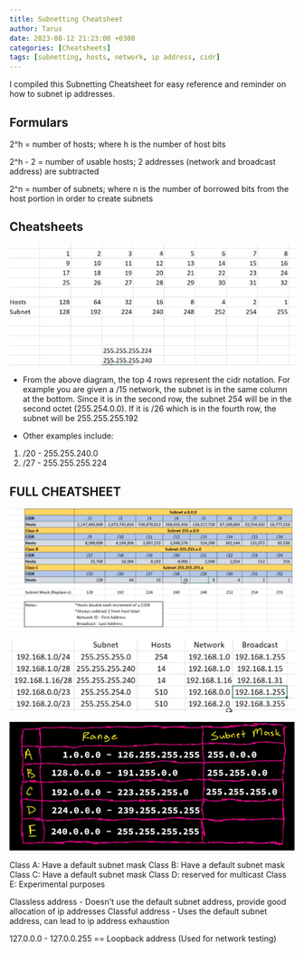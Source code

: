 ```yaml
---
title: Subnetting Cheatsheet
author: Tarus
date: 2023-08-12 21:23:00 +0300
categories: [Cheatsheets]
tags: [subnetting, hosts, network, ip address, cidr]
---
```


I compiled this Subnetting Cheatsheet for easy reference and reminder on how to subnet ip addresses.

## Formulars
2^h = number of hosts; where h is the number of host bits

2^h - 2 = number of usable hosts; 2 addresses (network and broadcast address) are subtracted

2^n = number of subnets; where n is the number of borrowed bits from the host portion in order to create subnets

## Cheatsheets

![Alt text](/assets/subnetting/image.png)

- From the above diagram, the top 4 rows represent the cidr notation. For example you are given a /15 network, the subnet is in the same column at the bottom. Since it is in the second row, the subnet 254 will be in the second octet (255.254.0.0). If it is /26 which is in the fourth row, the subnet will be 255.255.255.192

- Other examples include:
1. /20 - 255.255.240.0 
2. /27 - 255.255.255.224

## FULL CHEATSHEET

![Alt text](/assets/subnetting/image-1.png)

![Alt text](/assets/subnetting/image-2.png)

![Alt text](/assets/subnetting/image-3.png)

Class A: Have a default subnet mask
Class B: Have a default subnet mask
Class C: Have a default subnet mask
Class D: reserved for multicast 
Class E: Experimental purposes

Classless address - Doesn't use the default subnet address, provide good allocation of ip addresses
Classful address - Uses the default subnet address, can lead to ip address exhaustion

127.0.0.0 - 127.0.0.255 == Loopback address (Used for network testing)